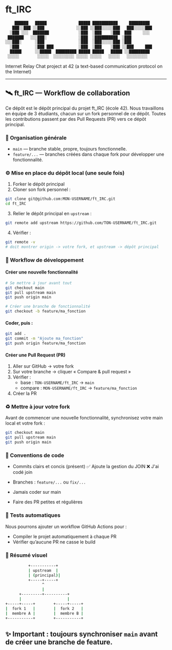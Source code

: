 # ft_IRC
```bash
    ██████   █████              █████ ███████████     █████████ 
   ███░░███ ░░███              ░░███ ░░███░░░░░███   ███░░░░░███
  ░███ ░░░  ███████             ░███  ░███    ░███  ███     ░░░ 
 ███████   ░░░███░              ░███  ░██████████  ░███         
░░░███░      ░███               ░███  ░███░░░░░███ ░███         
  ░███       ░███ ███           ░███  ░███    ░███ ░░███     ███
  █████      ░░█████  █████████ █████ █████   █████ ░░█████████ 
 ░░░░░        ░░░░░  ░░░░░░░░░ ░░░░░ ░░░░░   ░░░░░   ░░░░░░░░░
```
Internet Relay Chat project at 42 (a text-based communication protocol on the Internet)

---
## 🛰️ ft_IRC — Workflow de collaboration

Ce dépôt est le dépôt principal du projet ft_IRC (école 42).
Nous travaillons en équipe de 3 étudiants, chacun sur un fork personnel de ce dépôt.
Toutes les contributions passent par des Pull Requests (PR) vers ce dépôt principal.

### 🧩 Organisation générale

- `main` — branche stable, propre, toujours fonctionnelle.
- `feature/...` — branches créées dans chaque fork pour développer une fonctionnalité.

### ⚙️ Mise en place du dépôt local (une seule fois)

1. Forker le dépôt principal
2. Cloner son fork personnel :
```bash
git clone git@github.com:MON-USERNAME/ft_IRC.git
cd ft_IRC
```
3. Relier le dépôt principal en `upstream` :
```bash
git remote add upstream https://github.com/TON-USERNAME/ft_IRC.git
```
4. Vérifier :
```bash
git remote -v
# doit montrer origin -> votre fork, et upstream -> dépôt principal
```
### 🚀 Workflow de développement
#### Créer une nouvelle fonctionnalité
```bash
# Se mettre à jour avant tout
git checkout main
git pull upstream main
git push origin main

# Créer une branche de fonctionnalité
git checkout -b feature/ma_fonction
```

#### Coder, puis :
```bash
git add .
git commit -m "Ajoute ma_fonction"
git push origin feature/ma_fonction
```
#### Créer une Pull Request (PR)

1. Aller sur GitHub → votre fork
2. Sur votre branche → cliquer « Compare & pull request »
3. Vérifier :
	- base : `TON-USERNAME/ft_IRC` → `main`
	- compare : `MON-USERNAME/ft_IRC` → `feature/ma_fonction`
4. Créer la PR

### ♻️ Mettre à jour votre fork

Avant de commencer une nouvelle fonctionnalité, synchronisez votre main local et votre fork :
```bash
git checkout main
git pull upstream main
git push origin main
````
### 📏 Conventions de code

- Commits clairs et concis (présent)
	✅ Ajoute la gestion du JOIN
	❌ J'ai codé join

- Branches : `feature/...` ou `fix/...`
- Jamais coder sur main
- Faire des PR petites et régulières

### 🧪 Tests automatiques

Nous pourrons ajouter un workflow GitHub Actions pour :
- Compiler le projet automatiquement à chaque PR
- Vérifier qu’aucune PR ne casse le build

### 🧠 Résumé visuel
```bash
          +-----------+
          | upstream  |
          | (principal)|
          +-----+-----+
                ^
                |
      +---------+----------+
      |                    |
+-----+-----+        +-----+-----+
|  fork 1   |        |  fork 2   |
|  membre A |        |  membre B |
+-----------+        +-----------+
```

✨ Important : toujours synchroniser `main` avant de créer une branche de feature.
---
